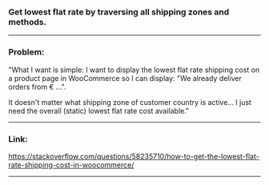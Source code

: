 ### Get lowest flat rate by traversing all shipping zones and methods.

---

### Problem: 

"What I want is simple: I want to display the lowest flat rate shipping cost on a product page in WooCommerce so I can display: "We already deliver orders from € ...".

It doesn't matter what shipping zone of customer country is active... I just need the overall (static) lowest flat rate cost available."

---

### Link: 
https://stackoverflow.com/questions/58235710/how-to-get-the-lowest-flat-rate-shipping-cost-in-woocommerce/

---
